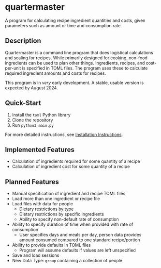 # quartermaster
A program for calculating recipe ingredient quantities and costs, given parameters such as amount or time and consumption rate. 

## Description 
Quartermaster is a command line program that does logistical calculations and scaling for recipes. While primarily designed for cooking, non-food ingredients can be used to plan other things. Ingredients, recipes, and cost-per-unit is specified in TOML files. The program uses these to calculate required ingredient amounts and costs for recipes.

This program is in *very* early development. A stable, usable version is expected by August 2024. 

## Quick-Start 
1. Install the `toml` Python library
2. Clone the repository
3. Run `python3 main.py`

For more detailed instructions, see [Installation Instructions](https://github.com/sudo-nano/quartermaster/wiki/Installation). 

## Implemented Features 
- Calculation of ingredients required for some quantity of a recipe
- Calculation of ingredient cost for some quantity of a recipe

## Planned Features
- Manual specification of ingredient and recipe TOML files
- Load more than one ingredient or recipe file
- Load files with data for people
  - Dietary restrictions by type
  - Dietary restrictions by specific ingredients
  - Ability to specify non-default rate of consumption
- Ability to specify duration of time when provided with rate of consumption
   - User specifies days and meals per day, person data provides amount consumed compared to one standard recipe/portion
- Ability to provide defaults in TOML files
  - Program will assume defaults if values are left unspecified
- Save and load sessions
- New Data Type: `group` containing a collection of people

